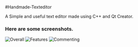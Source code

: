 #Handmade-Texteditor

A Simple and useful text editor made using C++ and Qt Creator.

### Here are some screenshots.

![Overall](/home/gajesh/Github/Handmade-Texteditor/Screenshots/Txt1.jpeg "Main menu.")
![Features](/home/gajesh/Github/Handmade-Texteditor/Screenshots/Txt2.jpeg "Fonts,Features,Colors")
![Commenting](/home/gajesh/Github/Handmade-Texteditor/Screenshots/Txt3.jpeg "Different types of commenting")
